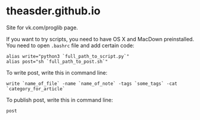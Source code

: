 theasder.github.io
==================

Site for vk.com/proglib page.

If you want to try scripts, you need to have OS X and MacDown preinstalled. You need to open `.bashrc` file and add certain code:

    alias write="python3 `full_path_to_script.py`"
    alias post="sh `full_path_to_post.sh`"
    
To write post, write this in command line:

    write `name_of_file` -name `name_of_note` -tags `some_tags` -cat `category_for_article`

To publish post, write this in command line:
    
    post
    

